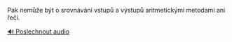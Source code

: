 
Pak nemůže být o srovnávání vstupů a výstupů aritmetickými metodami ani řeči.

[🔊 Poslechnout audio](/data/7-paragraphs/audio/chapter_141/para_016-Pak-neme-bt-o-srovnvn-vstup-a-vstup-aritm.mp3)
